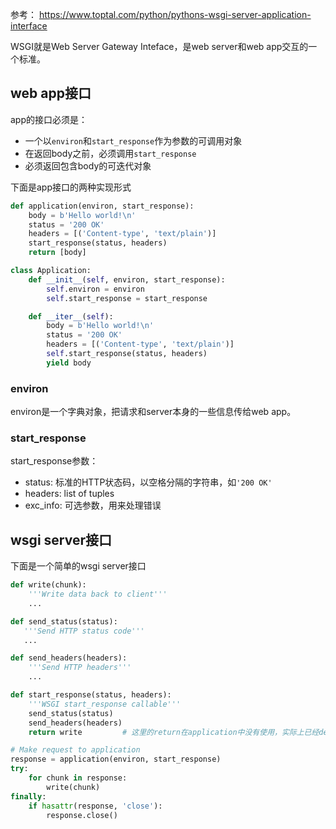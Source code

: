 参考：
https://www.toptal.com/python/pythons-wsgi-server-application-interface

WSGI就是Web Server Gateway Inteface，是web server和web app交互的一个标准。

## web app接口

app的接口必须是：

- 一个以`environ`和`start_response`作为参数的可调用对象
- 在返回body之前，必须调用`start_response`
- 必须返回包含body的可迭代对象

下面是app接口的两种实现形式

```py
def application(environ, start_response):
    body = b'Hello world!\n'
    status = '200 OK'
    headers = [('Content-type', 'text/plain')]
    start_response(status, headers)
    return [body]
```

```py
class Application:
    def __init__(self, environ, start_response):
        self.environ = environ
        self.start_response = start_response

    def __iter__(self):
        body = b'Hello world!\n'
        status = '200 OK'
        headers = [('Content-type', 'text/plain')]
        self.start_response(status, headers)
        yield body
```

### environ

environ是一个字典对象，把请求和server本身的一些信息传给web app。

### start_response

start_response参数：

- status: 标准的HTTP状态码，以空格分隔的字符串，如`'200 OK'`
- headers: list of tuples
- exc_info: 可选参数，用来处理错误

## wsgi server接口

下面是一个简单的wsgi server接口

```py
def write(chunk):
    '''Write data back to client'''
    ...

def send_status(status):
   '''Send HTTP status code'''
   ...

def send_headers(headers):
    '''Send HTTP headers'''
    ...

def start_response(status, headers):
    '''WSGI start_response callable'''
    send_status(status)
    send_headers(headers)
    return write         # 这里的return在application中没有使用，实际上已经deprecated

# Make request to application
response = application(environ, start_response)
try:
    for chunk in response:
        write(chunk)
finally:
    if hasattr(response, 'close'):
        response.close()
```
